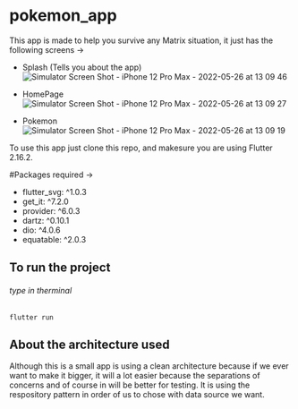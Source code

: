 # pokemon_app

This app is made to help you survive any Matrix situation, it just has the following screens ->

- Splash (Tells you about the app)![Simulator Screen Shot - iPhone 12 Pro Max - 2022-05-26 at 13 09 46](https://user-images.githubusercontent.com/58252544/170539448-4f495427-1a64-47d5-b720-eaea56976712.png)

- HomePage![Simulator Screen Shot - iPhone 12 Pro Max - 2022-05-26 at 13 09 27](https://user-images.githubusercontent.com/58252544/170539430-fdec4b0b-dbe1-4413-84f3-8f150777c5d9.png)

- Pokemon![Simulator Screen Shot - iPhone 12 Pro Max - 2022-05-26 at 13 09 19](https://user-images.githubusercontent.com/58252544/170539383-529eaa91-5e5b-416a-a993-102e144000d4.png)


To use this app just clone this repo, and makesure you are using Flutter 2.16.2.

#Packages required ->

- flutter_svg: ^1.0.3
- get_it: ^7.2.0
- provider: ^6.0.3
- dartz: ^0.10.1
- dio: ^4.0.6
- equatable: ^2.0.3

## To run the project 

###### type in therminal
```
flutter run

```

## About the architecture used

Although this is a small app is using a clean architecture because if we ever want to make it bigger, it will a lot easier because the separations of concerns and of course in will be better for testing. It is using the respository pattern in order of us to chose with data source we want.






